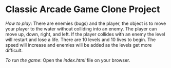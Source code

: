 # Classic Arcade Game Clone Project

*How to play*:
There are enemies (bugs) and the player, the object is to move your player to the water without colliding into an enemy. The player can move up, down, right, and left. If the player collides with an enemy the level will restart and lose a life. There are 10 levels and 10 lives to begin. The speed will increase and enemies will be added as the levels get more difficult.  

*To run the game*:
Open the *index.html* file on your browser. 

